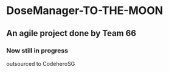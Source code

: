 # DoseManager-TO-THE-MOON

## An agile project done by Team 66 

### Now still in progress 

outsourced to CodeheroSG

